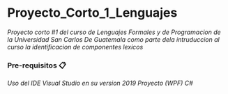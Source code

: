 # Proyecto_Corto_1_Lenguajes
_Proyecto corto #1 del curso de Lenguajes Formales y de Programacion de la Universidad San Carlos De Guatemala como parte dela intruduccion al curso la identificacion de componentes lexicos_
### Pre-requisitos 📋

_Uso del IDE Visual Studio en su version 2019_
_Proyecto (WPF) C#_
